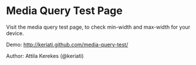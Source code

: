 # Media Query Test Page

Visit the media query test page, to check min-width and max-width for your device.

Demo: http://keriati.github.com/media-query-test/

Author: Attila Kerekes (@keriati)